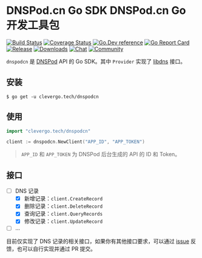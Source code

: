 # DNSPod.cn Go SDK DNSPod.cn Go 开发工具包
[![Build Status](https://img.shields.io/travis/clevergo/dnspodcn?style=for-the-badge)](https://travis-ci.org/clevergo/dnspodcn)
[![Coverage Status](https://img.shields.io/coveralls/github/clevergo/dnspodcn?style=for-the-badge)](https://coveralls.io/github/clevergo/dnspodcn)
[![Go.Dev reference](https://img.shields.io/badge/go.dev-reference-blue?logo=go&logoColor=white&style=for-the-badge)](https://pkg.go.dev/clevergo.tech/dnspodcn?tab=doc)
[![Go Report Card](https://goreportcard.com/badge/github.com/clevergo/dnspodcn?style=for-the-badge)](https://goreportcard.com/report/github.com/clevergo/dnspodcn)
[![Release](https://img.shields.io/github/release/clevergo/dnspodcn.svg?style=for-the-badge)](https://github.com/clevergo/dnspodcn/releases)
[![Downloads](https://img.shields.io/endpoint?url=https://pkg.clevergo.tech/api/badges/downloads/total/clevergo.tech/dnspodcn?style=flat-square)](https://pkg.clevergo.tech/clevergo.tech/dnspodcn)
[![Chat](https://img.shields.io/badge/chat-telegram-blue?style=flat-square)](https://t.me/clevergotech)
[![Community](https://img.shields.io/badge/community-forum-blue?style=flat-square&color=orange)](https://forum.clevergo.tech)

`dnspodcn` 是 [DNSPod](https://www.dnspod.cn/docs/index.html) API 的 Go SDK。其中 `Provider` 实现了 [libdns](https://github.com/libdns/libdns/) 接口。

## 安装

```shell
$ go get -u clevergo.tech/dnspodcn
```

## 使用

```go
import "clevergo.tech/dnspodcn"

client := dnspodcn.NewClient("APP_ID", "APP_TOKEN")
```

> `APP_ID` 和 `APP_TOKEN` 为 DNSPod 后台生成的 API 的 ID 和 Token。

## 接口

- [ ] DNS 记录
    - [x] 新增记录：`client.CreateRecord`
    - [x] 删除记录：`client.DeleteRecord`
    - [x] 查询记录：`client.QueryRecords`
    - [x] 修改记录：`client.UpdateRecord`
- [ ] ...

目前仅实现了 DNS 记录的相关接口，如果你有其他接口要求，可以通过 [issue](https://github.com/clevergo/dnspodcn/issues/new) 反馈，也可以自行实现并通过 PR 提交。
